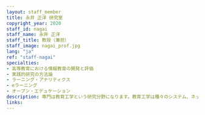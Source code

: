 ```yaml
---
layout: staff_member
title: 永井 正洋 研究室
copyright_year: 2020
staff_id: nagai
staff_name: 永井 正洋
staff_title: 教授（兼担）
staff_image: nagai_prof.jpg
lang: "ja"
ref: "staff-nagai"
specialties:
- 高等教育における情報教育の開発と評価
- 実践的研究の方法論
- ラーニング・アナリティクス
- eラーニング
- オープン・エデュケーション
description: 専門は教育工学という研究分野になります。教育工学は種々のシステム、ネットワークに係る分野や教育学、心理学、脳科学等々の分野を融合した学際的な学問です。私は、学校現場における様々なICTツールを使った学習の有効性について長年に渡り追求しています。特に実験室ではないフィールドでの学習者の振る舞いを評価する方法について興味があります。
links:
---
```


